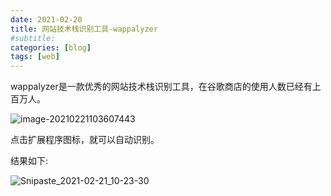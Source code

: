 ```yaml
---
date: 2021-02-20
title: 网站技术栈识别工具-wappalyzer
#subtitle: 
categories: [blog]
tags: [web]
---
```


wappalyzer是一款优秀的网站技术栈识别工具，在谷歌商店的使用人数已经有上百万人。

![image-20210221103607443](https://i.loli.net/2021/02/21/85yAsUTMKHq3ir6.png)

点击扩展程序图标，就可以自动识别。

结果如下:

![Snipaste_2021-02-21_10-23-30](https://i.loli.net/2021/02/21/BE4GxzsLo1rDRf5.png)

